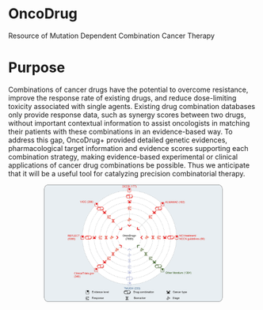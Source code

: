 # OncoDrug
Resource of Mutation Dependent Combination Cancer Therapy
# Purpose
Combinations of cancer drugs have the potential to overcome resistance, improve the response rate of existing drugs, and reduce dose-limiting toxicity associated with single agents. Existing drug combination databases only provide response data, such as synergy scores between two drugs, without important contextual information to assist oncologists in matching their patients with these combinations in an evidence-based way. To address this gap, OncoDrug+ provided detailed genetic evidences, pharmacological target information and evidence scores supporting each combination strategy, making evidence-based experimental or clinical applications of cancer drug combinations be possible. Thus we anticipate that it will be a useful tool for catalyzing precision combinatorial therapy. 
<p style="text-align:center;">
<img src="https://github.com/mulinlab/OncoDrug/blob/main/static/img/purpose.png" width="361" height="237">
</p>
